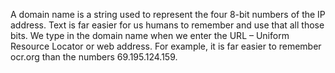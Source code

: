 A domain name is a string used to represent the four 8-bit numbers of the IP address. Text is far easier for us humans to remember and use that all those bits.
We type in the domain name when we enter the URL – Uniform Resource Locator or web address.
For example, it is far easier to remember ocr.org than the numbers 69.195.124.159.


